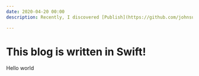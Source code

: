 ```yaml
---
date: 2020-04-20 00:00
description: Recently, I discovered [Publish](https://github.com/johnsundell/publish), a static website generator that uses Swift, written by [John Sundell](https://swiftbysundell.com).<br></br> The main idea is to declare all the pieces of your website like a *Swift Package*, and then using [Plot](https://github.com/JohnSundell/Plot) to generate HTML code using the type-safety of Swift, and finally using [Ink](https://github.com/JohnSundell/Ink) to render posts written in **Markdown**. (like this one!) <br></br> It may sound like a lot of tools to handle, but in reality, Publish already does most of the work for you.

---
```

# This blog is written in Swift!

Hello world